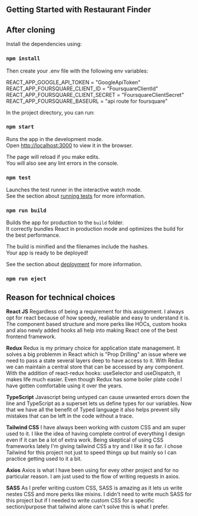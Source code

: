 ## Getting Started with Restaurant Finder

## After cloning

Install the dependencies using:

### `npm install`

Then create your .env file with the following env variables:

REACT_APP_GOOGLE_API_TOKEN = "GoogleApiToken"
REACT_APP_FOURSQUARE_CLIENT_ID = "FoursquareClientId"
REACT_APP_FOURSQUARE_CLIENT_SECRET = "FoursquareClientSecret"
REACT_APP_FOURSQUARE_BASEURL = "api route for foursquare"

In the project directory, you can run:

### `npm start`

Runs the app in the development mode.\
Open [http://localhost:3000](http://localhost:3000) to view it in the browser.

The page will reload if you make edits.\
You will also see any lint errors in the console.

### `npm test`

Launches the test runner in the interactive watch mode.\
See the section about [running tests](https://facebook.github.io/create-react-app/docs/running-tests) for more information.

### `npm run build`

Builds the app for production to the `build` folder.\
It correctly bundles React in production mode and optimizes the build for the best performance.

The build is minified and the filenames include the hashes.\
Your app is ready to be deployed!

See the section about [deployment](https://facebook.github.io/create-react-app/docs/deployment) for more information.

### `npm run eject`

## Reason for technical choices

**React JS**
Regardless of being a requirement for this assignment. I always opt for react because of how speedy, realiable and
easy to understand it is. The component based structure and more perks like HOCs, custom hooks and also newly added
hooks all help into making React one of the best frontend framework.

**Redux**
Redux is my primary choice for application state management. It solves a big problemm in React which is "Prop Drilling" an issue where we need to pass a state several layers deep to have access to it. With Redux we can maintain a central store that can be accessed by any component. With the addition of react-redux hooks: useSelector and useDispatch, it makes life much easier. Even though Redux has some boiler plate code I have gotten comfortable using it over the years.

**TypeScript**
Javascript being untyped can cause unwanted errors down the line and TypeScript as a superset lets us define types for our variables. Now that we have all the benefit of Typed language it also helps prevent silly mistakes that can be left in the code without a trace.

**Tailwind CSS**
I have always been working with custom CSS and am super used to it. I like the idea of having complete control of everything I design even if it can be a lot of extra work. Being skeptical of using CSS frameworks lately I'm giving tailwind CSS a try and I like it so far. I chose Tailwind for this project not just to speed things up but mainly so I can practice getting used to it a bit.

**Axios**
Axios is what I have been using for evey other project and for no particular reason. I am just used to the flow of writing requests in axios.

**SASS**
As I prefer writing custom CSS, SASS is amazing as it lets us write nestes CSS and more perks like mixins. I didn't need to write much SASS for this project but if I needed to write custom CSS for a specific section/purpose that tailwind alone can't solve this is what I prefer.
